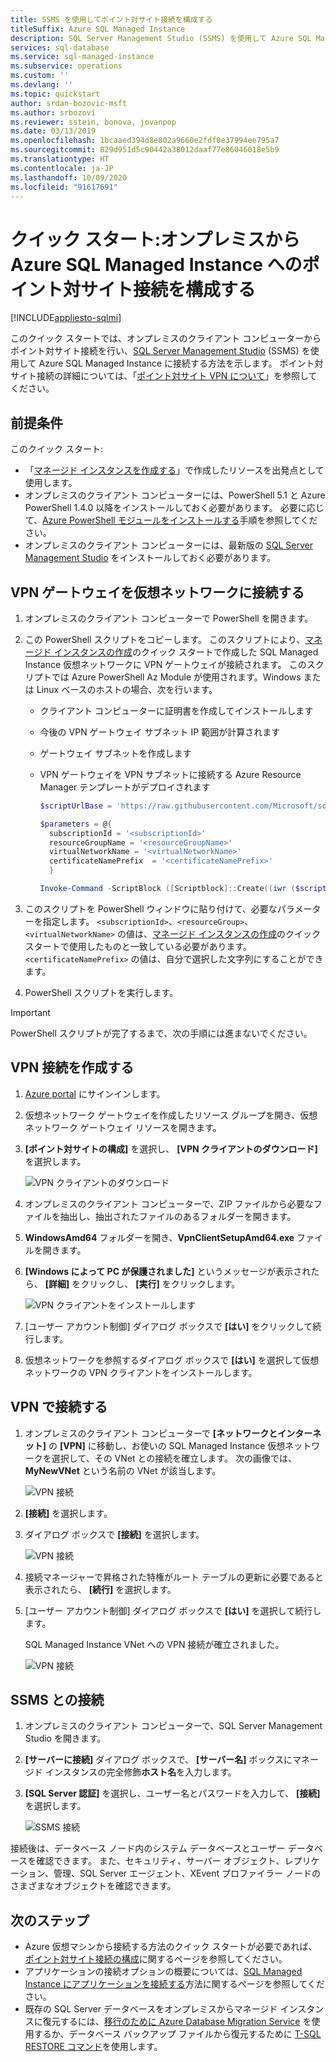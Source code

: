```yaml
---
title: SSMS を使用してポイント対サイト接続を構成する
titleSuffix: Azure SQL Managed Instance
description: SQL Server Management Studio (SSMS) を使用して Azure SQL Managed Instance に接続します。オンプレミスのクライアント コンピューターからポイント対サイト接続を行います。
services: sql-database
ms.service: sql-managed-instance
ms.subservice: operations
ms.custom: ''
ms.devlang: ''
ms.topic: quickstart
author: srdan-bozovic-msft
ms.author: srbozovi
ms.reviewer: sstein, bonova, jovanpop
ms.date: 03/13/2019
ms.openlocfilehash: 1bcaaed394d8e802a9660e2fdf0e37994ee795a7
ms.sourcegitcommit: 829d951d5c90442a38012daaf77e86046018e5b9
ms.translationtype: HT
ms.contentlocale: ja-JP
ms.lasthandoff: 10/09/2020
ms.locfileid: "91617691"
---
```

# <a name="quickstart-configure-a-point-to-site-connection-to-azure-sql-managed-instance-from-on-premises"></a>クイック スタート:オンプレミスから Azure SQL Managed Instance へのポイント対サイト接続を構成する
[!INCLUDE[appliesto-sqlmi](../includes/appliesto-sqlmi.md)]

このクイック スタートでは、オンプレミスのクライアント コンピューターからポイント対サイト接続を行い、[SQL Server Management Studio](https://docs.microsoft.com/sql/ssms/sql-server-management-studio-ssms) (SSMS) を使用して Azure SQL Managed Instance に接続する方法を示します。 ポイント対サイト接続の詳細については、「[ポイント対サイト VPN について](../../vpn-gateway/point-to-site-about.md)」を参照してください。

## <a name="prerequisites"></a>前提条件

このクイック スタート:

- 「[マネージド インスタンスを作成する](instance-create-quickstart.md)」で作成したリソースを出発点として使用します。
- オンプレミスのクライアント コンピューターには、PowerShell 5.1 と Azure PowerShell 1.4.0 以降をインストールしておく必要があります。 必要に応じて、[Azure PowerShell モジュールをインストールする](https://docs.microsoft.com/powershell/azure/install-az-ps#install-the-azure-powershell-module)手順を参照してください。
- オンプレミスのクライアント コンピューターには、最新版の [SQL Server Management Studio](https://docs.microsoft.com/sql/ssms/sql-server-management-studio-ssms) をインストールしておく必要があります。

## <a name="attach-a-vpn-gateway-to-a-virtual-network"></a>VPN ゲートウェイを仮想ネットワークに接続する

1. オンプレミスのクライアント コンピューターで PowerShell を開きます。

2. この PowerShell スクリプトをコピーします。 このスクリプトにより、[マネージド インスタンスの作成](instance-create-quickstart.md)のクイック スタートで作成した SQL Managed Instance 仮想ネットワークに VPN ゲートウェイが接続されます。 このスクリプトでは Azure PowerShell Az Module が使用されます。Windows または Linux ベースのホストの場合、次を行います。

   - クライアント コンピューターに証明書を作成してインストールします
   - 今後の VPN ゲートウェイ サブネット IP 範囲が計算されます
   - ゲートウェイ サブネットを作成します
   - VPN ゲートウェイを VPN サブネットに接続する Azure Resource Manager テンプレートがデプロイされます

     ```powershell
     $scriptUrlBase = 'https://raw.githubusercontent.com/Microsoft/sql-server-samples/master/samples/manage/azure-sql-db-managed-instance/attach-vpn-gateway'

     $parameters = @{
       subscriptionId = '<subscriptionId>'
       resourceGroupName = '<resourceGroupName>'
       virtualNetworkName = '<virtualNetworkName>'
       certificateNamePrefix  = '<certificateNamePrefix>'
       }

     Invoke-Command -ScriptBlock ([Scriptblock]::Create((iwr ($scriptUrlBase+'/attachVPNGateway.ps1?t='+ [DateTime]::Now.Ticks)).Content)) -ArgumentList $parameters, $scriptUrlBase
     ```

3. このスクリプトを PowerShell ウィンドウに貼り付けて、必要なパラメーターを指定します。 `<subscriptionId>`、`<resourceGroup>`、`<virtualNetworkName>` の値は、[マネージド インスタンスの作成](instance-create-quickstart.md)のクイック スタートで使用したものと一致している必要があります。 `<certificateNamePrefix>` の値は、自分で選択した文字列にすることができます。

4. PowerShell スクリプトを実行します。

> [!IMPORTANT]
> PowerShell スクリプトが完了するまで、次の手順には進まないでください。

## <a name="create-a-vpn-connection"></a>VPN 接続を作成する

1. [Azure portal](https://portal.azure.com/) にサインインします。
2. 仮想ネットワーク ゲートウェイを作成したリソース グループを開き、仮想ネットワーク ゲートウェイ リソースを開きます。
3. **[ポイント対サイトの構成]** を選択し、 **[VPN クライアントのダウンロード]** を選択します。

    ![VPN クライアントのダウンロード](./media/point-to-site-p2s-configure/download-vpn-client.png)  
4. オンプレミスのクライアント コンピューターで、ZIP ファイルから必要なファイルを抽出し、抽出されたファイルのあるフォルダーを開きます。
5. **WindowsAmd64** フォルダーを開き、**VpnClientSetupAmd64.exe** ファイルを開きます。
6. **[Windows によって PC が保護されました]** というメッセージが表示されたら、 **[詳細]** をクリックし、 **[実行]** をクリックします。

    ![VPN クライアントをインストールします](./media/point-to-site-p2s-configure/vpn-client-defender.png)
7. [ユーザー アカウント制御] ダイアログ ボックスで **[はい]** をクリックして続行します。
8. 仮想ネットワークを参照するダイアログ ボックスで **[はい]** を選択して仮想ネットワークの VPN クライアントをインストールします。

## <a name="connect-to-the-vpn-connection"></a>VPN で接続する

1. オンプレミスのクライアント コンピューターで **[ネットワークとインターネット]** の **[VPN]** に移動し、お使いの SQL Managed Instance 仮想ネットワークを選択して、その VNet との接続を確立します。 次の画像では、**MyNewVNet** という名前の VNet が該当します。

    ![VPN 接続](./media/point-to-site-p2s-configure/vpn-connection.png)  
2. **[接続]** を選択します。
3. ダイアログ ボックスで **[接続]** を選択します。

    ![VPN 接続](./media/point-to-site-p2s-configure/vpn-connection2.png)  
4. 接続マネージャーで昇格された特権がルート テーブルの更新に必要であると表示されたら、 **[続行]** を選択します。
5. [ユーザー アカウント制御] ダイアログ ボックスで **[はい]** を選択して続行します。

   SQL Managed Instance VNet への VPN 接続が確立されました。

    ![VPN 接続](./media/point-to-site-p2s-configure/vpn-connection-succeeded.png)  

## <a name="connect-with-ssms"></a>SSMS との接続

1. オンプレミスのクライアント コンピューターで、SQL Server Management Studio を開きます。
2. **[サーバーに接続]** ダイアログ ボックスで、 **[サーバー名]** ボックスにマネージド インスタンスの完全修飾**ホスト名**を入力します。
3. **[SQL Server 認証]** を選択し、ユーザー名とパスワードを入力して、 **[接続]** を選択します。

    ![SSMS 接続](./media/point-to-site-p2s-configure/ssms-connect.png)  

接続後は、データベース ノード内のシステム データベースとユーザー データベースを確認できます。 また、セキュリティ、サーバー オブジェクト、レプリケーション、管理、SQL Server エージェント、XEvent プロファイラー ノードのさまざまなオブジェクトを確認できます。

## <a name="next-steps"></a>次のステップ

- Azure 仮想マシンから接続する方法のクイック スタートが必要であれば、[ポイント対サイト接続の構成](point-to-site-p2s-configure.md)に関するページを参照してください。
- アプリケーションの接続オプションの概要については、[SQL Managed Instance にアプリケーションを接続する](connect-application-instance.md)方法に関するページを参照してください。
- 既存の SQL Server データベースをオンプレミスからマネージド インスタンスに復元するには、[移行のために Azure Database Migration Service](../../dms/tutorial-sql-server-to-managed-instance.md) を使用するか、データベース バックアップ ファイルから復元するために [T-SQL RESTORE コマンド](restore-sample-database-quickstart.md)を使用します。
